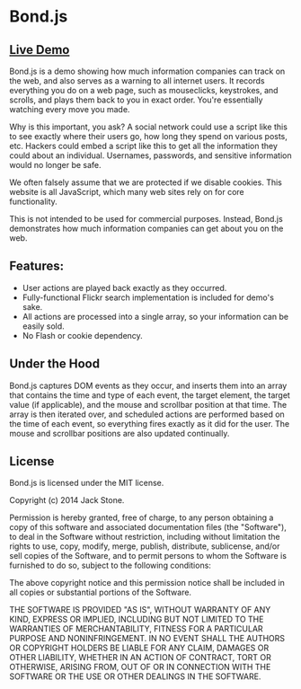 # Bond.js

## [Live Demo](http://jackstonedev.com/portfolio/bond/ "Bond")

Bond.js is a demo showing how much information companies can track on the web, and also serves as a warning to all internet users. It records everything you do on a web page, such as mouseclicks, keystrokes, and scrolls, and plays them back to you in exact order. You're essentially watching every move you made. 

Why is this important, you ask? A social network could use a script like this to see exactly where their users go, how long they spend on various posts, etc. Hackers could embed a script like this to get all the information they could about an individual. Usernames, passwords, and sensitive information would no longer be safe. 

We often falsely assume that we are protected if we disable cookies. This website is all JavaScript, which many web sites rely on for core functionality.

This is not intended to be used for commercial purposes. Instead, Bond.js demonstrates how much information companies can get about you on the web.	

## Features:

- User actions are played back exactly as they occurred.
- Fully-functional Flickr search implementation is included for demo's sake.
- All actions are processed into a single array, so your information can be easily sold.
- No Flash or cookie dependency.

## Under the Hood

Bond.js captures DOM events as they occur, and inserts them into an array that contains the time and type of each event, the target element, the target value (if applicable), and the mouse and scrollbar position at that time.  The array is then iterated over, and scheduled actions are performed based on the time of each event, so everything fires exactly as it did for the user.  The mouse and scrollbar positions are also updated continually.

## License

Bond.js is licensed under the MIT license.

Copyright (c) 2014 Jack Stone.

Permission is hereby granted, free of charge, to any person obtaining a copy of this software and associated documentation files (the "Software"), to deal in the Software without restriction, including without limitation the rights to use, copy, modify, merge, publish, distribute, sublicense, and/or sell copies of the Software, and to permit persons to whom the Software is furnished to do so, subject to the following conditions:

The above copyright notice and this permission notice shall be included in all copies or substantial portions of the Software.

THE SOFTWARE IS PROVIDED "AS IS", WITHOUT WARRANTY OF ANY KIND, EXPRESS OR IMPLIED, INCLUDING BUT NOT LIMITED TO THE WARRANTIES OF MERCHANTABILITY, FITNESS FOR A PARTICULAR PURPOSE AND NONINFRINGEMENT. IN NO EVENT SHALL THE AUTHORS OR COPYRIGHT HOLDERS BE LIABLE FOR ANY CLAIM, DAMAGES OR OTHER LIABILITY, WHETHER IN AN ACTION OF CONTRACT, TORT OR OTHERWISE, ARISING FROM, OUT OF OR IN CONNECTION WITH THE SOFTWARE OR THE USE OR OTHER DEALINGS IN THE SOFTWARE.

